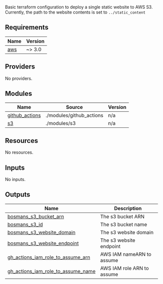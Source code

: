 Basic terraform configuration to deploy a single static website to AWS S3.
Currently, the path to the website contents is set to `../static_content`

<!-- BEGIN_TF_DOCS -->
## Requirements

| Name | Version |
|------|---------|
| <a name="requirement_aws"></a> [aws](#requirement\_aws) | ~> 3.0 |

## Providers

No providers.

## Modules

| Name | Source | Version |
|------|--------|---------|
| <a name="module_github_actions"></a> [github\_actions](#module\_github\_actions) | ./modules/github_actions | n/a |
| <a name="module_s3"></a> [s3](#module\_s3) | ./modules/s3 | n/a |

## Resources

No resources.

## Inputs

No inputs.

## Outputs

| Name | Description |
|------|-------------|
| <a name="output_bosmans_s3_bucket_arn"></a> [bosmans\_s3\_bucket\_arn](#output\_bosmans\_s3\_bucket\_arn) | The s3 bucket ARN |
| <a name="output_bosmans_s3_id"></a> [bosmans\_s3\_id](#output\_bosmans\_s3\_id) | The s3 bucket name |
| <a name="output_bosmans_s3_website_domain"></a> [bosmans\_s3\_website\_domain](#output\_bosmans\_s3\_website\_domain) | The s3 website domain |
| <a name="output_bosmans_s3_website_endpoint"></a> [bosmans\_s3\_website\_endpoint](#output\_bosmans\_s3\_website\_endpoint) | The s3 website endpoint |
| <a name="output_gh_actions_iam_role_to_assume_arn"></a> [gh\_actions\_iam\_role\_to\_assume\_arn](#output\_gh\_actions\_iam\_role\_to\_assume\_arn) | AWS IAM nameARN to assume |
| <a name="output_gh_actions_iam_role_to_assume_name"></a> [gh\_actions\_iam\_role\_to\_assume\_name](#output\_gh\_actions\_iam\_role\_to\_assume\_name) | AWS IAM role ARN to assume |
<!-- END_TF_DOCS -->
